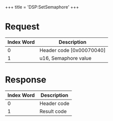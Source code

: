 +++
title = 'DSP:SetSemaphore'
+++

# Request

| Index Word | Description                |
|------------|----------------------------|
| 0          | Header code \[0x00070040\] |
| 1          | u16, Semaphore value       |

# Response

| Index Word | Description |
|------------|-------------|
| 0          | Header code |
| 1          | Result code |

